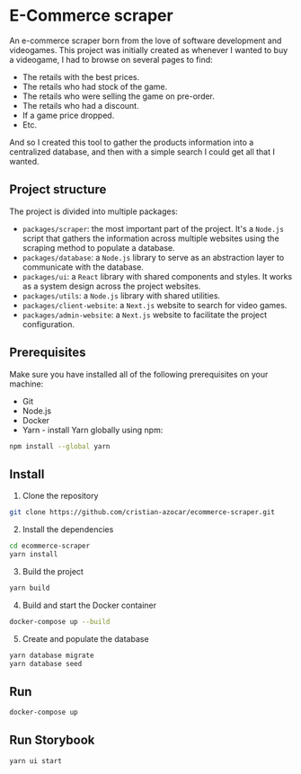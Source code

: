 # E-Commerce scraper

An e-commerce scraper born from the love of software development and videogames.
This project was initially created as whenever I wanted to buy a videogame, I had to browse on several pages to find:

- The retails with the best prices.
- The retails who had stock of the game.
- The retails who were selling the game on pre-order.
- The retails who had a discount.
- If a game price dropped.
- Etc.

And so I created this tool to gather the products information into a centralized database, and then with a simple search I could get all that I wanted.

## Project structure

The project is divided into multiple packages:

- `packages/scraper`: the most important part of the project. It's a `Node.js` script that gathers the information across multiple websites using the scraping method to populate a database.
- `packages/database`: a `Node.js` library to serve as an abstraction layer to communicate with the database.
- `packages/ui`: a `React` library with shared components and styles. It works as a system design across the project websites.
- `packages/utils`: a `Node.js` library with shared utilities.
- `packages/client-website`: a `Next.js` website to search for video games.
- `packages/admin-website`: a `Next.js` website to facilitate the project configuration.

## Prerequisites

Make sure you have installed all of the following prerequisites on your machine:
* Git
* Node.js
* Docker
* Yarn - install Yarn globally using npm:

```bash
npm install --global yarn
```

## Install

1. Clone the repository

```bash
git clone https://github.com/cristian-azocar/ecommerce-scraper.git
```

2. Install the dependencies

```bash
cd ecommerce-scraper
yarn install
```

3. Build the project

```bash
yarn build
```

4. Build and start the Docker container

```bash
docker-compose up --build
```

5. Create and populate the database

```bash
yarn database migrate
yarn database seed
```

## Run

```bash
docker-compose up
```

## Run Storybook

```bash
yarn ui start
```
